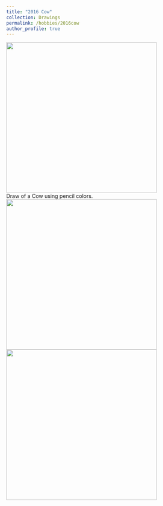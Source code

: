 ```yaml
---
title: "2016 Cow"
collection: Drawings
permalink: /hobbies/2016cow
author_profile: true
---
```


<div class="gallery">
  <a target="_blank" href="http://fjnovais.github.io/images/vaca1.jpeg">
    <img src="http://fjnovais.github.io/images/vaca1.jpeg" alt="" width="400">
  </a>
  <div class="desc">Draw of a Cow using pencil colors.</div>
</div>

<div class="gallery">
  <a target="_blank" href="http://fjnovais.github.io/images/vaca3.jpeg">
    <img src="http://href="http://fjnovais.github.io/images/vaca3.jpeg" alt="" width="400">
  </a>
</div>

<div class="gallery">
  <a target="_blank" href="http://fjnovais.github.io/images/vaca2.jpeg">
    <img src="http://href="http://fjnovais.github.io/images/vaca2.jpeg" alt="" width="400">
  </a>
</div>

